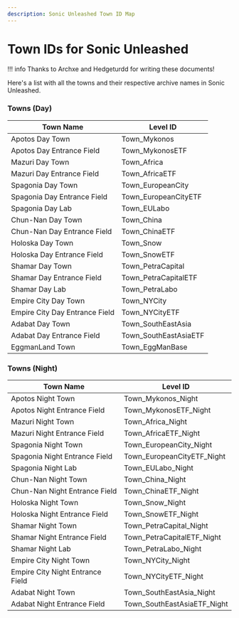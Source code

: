 ```yaml
---
description: Sonic Unleashed Town ID Map
---
```

# Town IDs for Sonic Unleashed

!!! info
    Thanks to Archxe and Hedgeturdd for writing these documents!

Here's a list with all the towns and their respective archive names in Sonic Unleashed.

### Towns (Day)

| Town Name                      | Level ID              |
| ------------------------------ | --------------------- |
| Apotos Day Town                | Town_Mykonos          |
| Apotos Day Entrance Field      | Town_MykonosETF       |
| Mazuri Day Town                | Town_Africa           |
| Mazuri Day Entrance Field      | Town_AfricaETF        |
| Spagonia Day Town              | Town_EuropeanCity     |
| Spagonia Day Entrance Field    | Town_EuropeanCityETF  |
| Spagonia Day Lab               | Town_EULabo           |
| Chun-Nan Day Town              | Town_China            |
| Chun-Nan Day Entrance Field    | Town_ChinaETF         |
| Holoska Day Town               | Town_Snow             |
| Holoska Day Entrance Field     | Town_SnowETF          |
| Shamar Day Town                | Town_PetraCapital     |
| Shamar Day Entrance Field      | Town_PetraCapitalETF  |
| Shamar Day Lab                 | Town_PetraLabo        |
| Empire City Day Town           | Town_NYCity           |
| Empire City Day Entrance Field | Town_NYCityETF        |
| Adabat Day Town                | Town_SouthEastAsia    |
| Adabat Day Entrance Field      | Town_SouthEastAsiaETF |
| EggmanLand Town                | Town_EggManBase       |

### Towns (Night)

| Town Name                        | Level ID                    |
| -------------------------------- | --------------------------- |
| Apotos Night Town                | Town_Mykonos_Night          |
| Apotos Night Entrance Field      | Town_MykonosETF_Night       |
| Mazuri Night Town                | Town_Africa_Night           |
| Mazuri Night Entrance Field      | Town_AfricaETF_Night        |
| Spagonia Night Town              | Town_EuropeanCity_Night     |
| Spagonia Night Entrance Field    | Town_EuropeanCityETF_Night  |
| Spagonia Night Lab               | Town_EULabo_Night           |
| Chun-Nan Night Town              | Town_China_Night            |
| Chun-Nan Night Entrance Field    | Town_ChinaETF_Night         |
| Holoska Night Town               | Town_Snow_Night             |
| Holoska Night Entrance Field     | Town_SnowETF_Night          |
| Shamar Night Town                | Town_PetraCapital_Night     |
| Shamar Night Entrance Field      | Town_PetraCapitalETF_Night  |
| Shamar Night Lab                 | Town_PetraLabo_Night        |
| Empire City Night Town           | Town_NYCity_Night           |
| Empire City Night Entrance Field | Town_NYCityETF_Night        |
| Adabat Night Town                | Town_SouthEastAsia_Night    |
| Adabat Night Entrance Field      | Town_SouthEastAsiaETF_Night |

